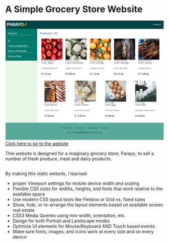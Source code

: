 # A Simple Grocery Store Website

![Webpage Preview](/overview.JPG)
[Click here to go to the website](https://seungwooji.netlify.app)

Thie website is designed for a imaginary grocery store, Parayo, to sell a number of fresh produce, meat and dairy products.

##

By making this static website, I learned:

* proper Viewport settings for mobile device width and scaling
* Flexible CSS sizes for widths, heights, and fonts that work relative to the available space
* Use modern CSS layout tools like Flexbox or Grid vs. fixed sizes
* Show, hide, or re-arrange the layout elements based on available screen real estate
* CSS3 Media Queries using min-width, orientation, etc.
* Design for both Portrait and Landscape modes
* Optimize UI elements for Mouse/Keyboard AND Touch based events
* Make sure fonts, images, and icons work at every size and on every device
